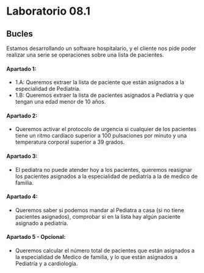 # Laboratorio 08.1

## **Bucles**

Estamos desarrollando un software hospitalario, y el cliente nos pide poder realizar una serie se operaciones sobre una lista de pacientes.

#### Apartado 1:
- 1.A: Queremos extraer la lista de paciente que están asignados a la especialidad de Pediatría.
- 1.B: Queremos extraer la lista de pacientes asignados a Pediatría y que tengan una edad menor de 10 años.

#### Apartado 2:
- Queremos activar el protocolo de urgencia si cualquier de los pacientes tiene un ritmo cardíaco superior a 100 pulsaciones por minuto y una temperatura corporal superior a 39 grados.

#### Apartado 3:
- El pediatra no puede atender hoy a los pacientes, queremos reasignar los pacientes asignados a la especialidad de pediatría a la de medico de familia.

#### Apartado 4: 
- Queremos saber si podemos mandar al Pediatra a casa (si no tiene pacientes asignados), comprobar si en la lista hay algún paciente asignado a pediatría.

#### Apartado 5 - Opcional: 
- Queremos calcular el número total de pacientes que están asignados a la especialidad de Medico de familia, y lo que están asignados a Pediatría y a cardiología.


